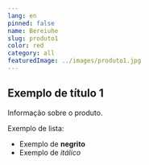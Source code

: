 ```yaml
---
lang: en
pinned: false
name: Bereiuhe
slug: produto1
color: red
category: all
featuredImage: ../images/produto1.jpg
---
```


## Exemplo de título 1

Informação sobre o produto.

Exemplo de lista:

- Exemplo de **negrito**
- Exemplo de _itálico_
